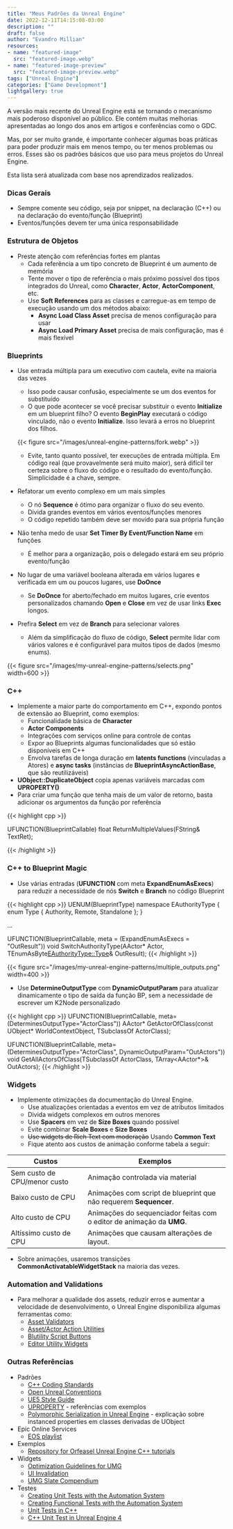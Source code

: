 ```yaml
---
title: "Meus Padrões da Unreal Engine"
date: 2022-12-11T14:15:08-03:00
description: ""
draft: false
author: "Evandro Millian"
resources:
- name: "featured-image"
  src: "featured-image.webp"
- name: "featured-image-preview"
  src: "featured-image-preview.webp"
tags: ["Unreal Engine"]
categories: ["Game Development"]
lightgallery: true
---
```


A versão mais recente do Unreal Engine está se tornando o mecanismo mais poderoso disponível ao público. Ele contém muitas melhorias apresentadas ao longo dos anos em artigos e conferências como o GDC.

Mas, por ser muito grande, é importante conhecer algumas boas práticas para poder produzir mais em menos tempo, ou ter menos problemas ou erros. Esses são os padrões básicos que uso para meus projetos do Unreal Engine.

Esta lista será atualizada com base nos aprendizados realizados.

### Dicas Gerais

* Sempre comente seu código, seja por snippet, na declaração (C++) ou na declaração do evento/função (Blueprint)
* Eventos/funções devem ter uma única responsabilidade

### Estrutura de Objetos

* Preste atenção com referências fortes em plantas
     * Cada referência a um tipo concreto de Blueprint é um aumento de memória
     * Tente mover o tipo de referência o mais próximo possível dos tipos integrados do Unreal, como **Character**, **Actor**, **ActorComponent**, etc.
     * Use **Soft References** para as classes e carregue-as em tempo de execução usando um dos métodos abaixo:
         * **Async Load Class Asset** precisa de menos configuração para usar
         * **Async Load Primary Asset** precisa de mais configuração, mas é mais flexível

### Blueprints

* Use entrada múltipla para um executivo com cautela, evite na maioria das vezes
     * Isso pode causar confusão, especialmente se um dos eventos for substituído
     * O que pode acontecer se você precisar substituir o evento **Initialize** em um blueprint filho? O evento **BeginPlay** executará o código vinculado, não o evento **Initialize**. Isso levará a erros no blueprint dos filhos.

    {{< figure src="/images/unreal-engine-patterns/fork.webp" >}}

    * Evite, tanto quanto possível, ter execuções de entrada múltipla. Em código real (que provavelmente será muito maior), será difícil ter certeza sobre o fluxo do código e o resultado do evento/função. Simplicidade é a chave, sempre.
    
* Refatorar um evento complexo em um mais simples
     * O nó **Sequence** é ótimo para organizar o fluxo do seu evento.
     * Divida grandes eventos em vários eventos/funções menores
     * O código repetido também deve ser movido para sua própria função
* Não tenha medo de usar **Set Timer By Event/Function Name** em funções
     * É melhor para a organização, pois o delegado estará em seu próprio evento/função
* No lugar de uma variável booleana alterada em vários lugares e verificada em um ou poucos lugares, use **DoOnce**
     * Se **DoOnce** for aberto/fechado em muitos lugares, crie eventos personalizados chamando **Open** e **Close** em vez de usar links **Exec** longos.
* Prefira **Select** em vez de **Branch** para selecionar valores
     * Além da simplificação do fluxo de código, **Select** permite lidar com vários valores e é configurável para muitos tipos de dados (mesmo enums).

{{< figure src="/images/my-unreal-engine-patterns/selects.png" width=600 >}}

### C++

* Implemente a maior parte do comportamento em C++, expondo pontos de extensão ao Blueprint, como exemplos:
     * Funcionalidade básica de **Character**
     * **Actor Components**
     * Integrações com serviços online para controle de contas
     * Expor ao Blueprints algumas funcionalidades que só estão disponíveis em C++
     * Envolva tarefas de longa duração em **latents functions** (vinculadas a Atores) e **async tasks** (instâncias de **BlueprintAsyncActionBase**, que são reutilizáveis)
* **UObject::DuplicateObject** copia apenas variáveis marcadas com **UPROPERTY()**
* Para criar uma função que tenha mais de um valor de retorno, basta adicionar os argumentos da função por referência

{{< highlight cpp >}}

UFUNCTION(BlueprintCallable)
float ReturnMultipleValues(FString& TextRet);

{{< /highlight >}}

### C++ to Blueprint Magic

* Use várias entradas (**UFUNCTION** com meta **ExpandEnumAsExecs**) para reduzir a necessidade de nós **Switch** e **Branch** no código Blueprint

{{< highlight cpp >}}
UENUM(BlueprintType)
namespace EAuthorityType
{
	enum Type
	{
		Authority,
		Remote,
		Standalone
	};
}

...

UFUNCTION(BlueprintCallable, meta = (ExpandEnumAsExecs = "OutResult"))
void SwitchAuthorityType(AActor* Actor, TEnumAsByte<EAuthorityType::Type>& OutResult);
{{< /highlight >}}

{{< figure src="/images/my-unreal-engine-patterns/multiple_outputs.png" width=400 >}}

* Use **DetermineOutputType** com **DynamicOutputParam** para atualizar dinamicamente o tipo de saída da função BP, sem a necessidade de escrever um K2Node personalizado

{{< highlight cpp >}}
UFUNCTION(BlueprintCallable, meta=(DeterminesOutputType="ActorClass"))
AActor* GetActorOfClass(const UObject* WorldContextObject, TSubclassOf<AActor> ActorClass);

UFUNCTION(BlueprintCallable, meta=(DeterminesOutputType="ActorClass", DynamicOutputParam="OutActors"))
void GetAllActorsOfClass(TSubclassOf<AActor> ActorClass, TArray<AActor*>& OutActors);
{{< /highlight >}}

### Widgets

* Implemente otimizações da documentação do Unreal Engine.
     * Use atualizações orientadas a eventos em vez de atributos limitados
     * Divida widgets complexos em outros menores
     * Use **Spacers** em vez de **Size Boxes** quando possível
     * Evite combinar **Scale Boxes** e **Size Boxes**
     * ~~Use widgets de Rich Text com moderação~~ Usando **Common Text**
     * Fique atento aos custos de animação conforme tabela a seguir:

Custos                        | Exemplos
------------------------------|--------------------------------------------------------------
Sem custo de CPU/menor custo  | Animação controlada via material
Baixo custo de CPU            | Animações com script de blueprint que não requerem **Sequencer**.
Alto custo de CPU             | Animações do sequenciador feitas com o editor de animação da **UMG**.
Altíssimo custo de CPU        | Animações que causam alterações de layout.

* Sobre animações, usaremos transições **CommonActivatableWidgetStack** na maioria das vezes.

### Automation and Validations

* Para melhorar a qualidade dos assets, reduzir erros e aumentar a velocidade de desenvolvimento, o Unreal Engine disponibiliza algumas ferramentas como:
    * [Asset Validators](https://www.youtube.com/watch?v=zRZjNN6jxCI)
    * [Asset/Actor Action Utilities](https://www.youtube.com/watch?v=wJqOn88cU7o&list=PLoObU30LCLpcItHySX3dpP02CDUZw4XNk&t=926s)
    * [Blutility Script Buttons](https://www.youtube.com/watch?v=wJqOn88cU7o&list=PLoObU30LCLpcItHySX3dpP02CDUZw4XNk&t=1360s)
    * [Editor Utility Widgets](https://www.youtube.com/watch?v=wJqOn88cU7o&list=PLoObU30LCLpcItHySX3dpP02CDUZw4XNk&t=1604s)

### Outras Referências

* Padrões
    * [C++ Coding Standards](https://docs.unrealengine.com/4.27/en-US/ProductionPipelines/DevelopmentSetup/CodingStandard/)
    * [Open Unreal Conventions](https://github.com/JonasReich/OpenUnrealConventions)
    * [UE5 Style Guide](https://github.com/Allar/ue5-style-guide/tree/v2)
    * [UPROPERTY](https://benui.ca/unreal/uproperty/) - referências com exemplos
    * [Polymorphic Serialization in Unreal Engine](https://slowburn.dev/blog/polymorphic-serialization-in-unreal-engine/) - explicação sobre instanced properties em classes derivadas de UObject
* Epic Online Services
    * [EOS playlist](https://www.youtube.com/playlist?list=PLnHeglBaPYu8EVhYmAU4Tgpmh-yYkg7Mu)
* Exemplos
    * [Repository for Orfeasel Unreal Engine C++ tutorials](https://github.com/orfeasel/UE4-Cpp-Tutorials)
* Widgets
    * [Optimization Guidelines for UMG](https://docs.unrealengine.com/5.0/en-US/optimization-guidelines-for-umg-in-unreal-engine/)
    * [UI Invalidation](https://docs.unrealengine.com/5.0/en-US/invalidation-in-slate-and-umg-for-unreal-engine/)
    * [UMG Slate Compendium](https://github.com/YawLighthouse/UMG-Slate-Compendium)
* Testes
    * [Creating Unit Tests with the Automation System](https://www.orfeasel.com/unit-testing/)
    * [Creating Functional Tests with the Automation System](https://www.orfeasel.com/functional-tests/)
    * [Unit Tests in C++](https://github.com/ibbles/LearningUnrealEngine/blob/master/Unit%20tests%20source%20notes.md)
    * [C++ Unit Test in Unreal Engine 4](https://fjinn.github.io/Experiences/Programming/Unreal/UnitTest.html)